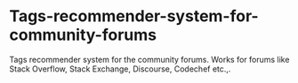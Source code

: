 # Tags-recommender-system-for-community-forums
Tags recommender system for the community forums. Works for forums like Stack Overflow, Stack Exchange, Discourse, Codechef etc.,.  
